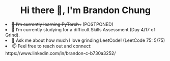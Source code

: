 <h1 align="center">
  Hi there 👋, I'm Brandon Chung
</h1>

<!--
**bchung9/bchung9** is a ✨ _special_ ✨ repository because its `README.md` (this file) appears on your GitHub profile.

Here are some ideas to get you started:

- 🔭 I’m currently working on ...
- 🌱 I’m currently learning ...
- 👯 I’m looking to collaborate on ...
- 🤔 I’m looking for help with ...
- 💬 Ask me about ...
- 📫 How to reach me: ...
- 😄 Pronouns: ...
- ⚡ Fun fact: ...
-->
<li><s>🌱 I’m currently learning PyTorch .</s> (POSTPONED)</li>
<li>🌱 I’m currently studying for a difficult Skills Assessment (Day 4/17 of Grind).</li>
<li>🤔 Ask me about how much I love grinding LeetCode! (LeetCode 75: 5/75)</li>
<li>📫 Feel free to reach out and connect: https://www.linkedin.com/in/brandon-c-b730a3252/</li>

